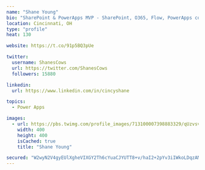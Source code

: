 ```yaml
---
name: "Shane Young"
bio: "SharePoint & PowerApps MVP - SharePoint, O365, Flow, PowerApps consulting? @PowerApps911 | Pure Snark? You found it."
location: Cincinnati, OH
type: "profile"
heat: 130

website: https://t.co/91p5BQ3pUe

twitter:
  username: ShanesCows
  url: https://twitter.com/ShanesCows
  followers: 15880

linkedin:
  url: https://www.linkedin.com/in/cincyshane

topics:
  - Power Apps

images:
  - url: https://pbs.twimg.com/profile_images/713100007398883329/qUzvsvQ3_400x400.jpg
    width: 400
    height: 400
    isCached: true
    title: "Shane Young"

secured: "W2wyN2V4gyEUlXgheVIXGY2Th6cYuaCJYUTT8+v/haI2+2pYv3iIWkoLDqzAMOwRHOdYdXo7njykDxUWJbLHcHQsk7ZEsTMqx/UimZB5mMABTeSIjJkvwGlSvJBqkzepGodov6aO4DMFzvqJ6OG026oRruR6HYOOUR4+7zPW82gof5hH5IfOvFCdE5y6XFEMSd4hoX7YJBURBfLHhwgGHAsWGEQxmEcc/9zLC386Kot6PWdnNLzw5/+hJYNWIp5LZgQvDyHW5PRdpI3oN2MoXQHYLB5+1xbwDgVJeDQqCNOmREH7XJf7t5w4Ct1OOg+aCCbigozNjn38/VwWh0YeH8vM6W6D43ciRcFKj5APiSlFJvdSRThVCv/kaURXHYb4A0eWVwjCNVJ7N7GjtEQN+pmvygw36wTovu0sfYsu3mc=;prtaPXUYyE/CEQVwM/R2gw=="
---
```


